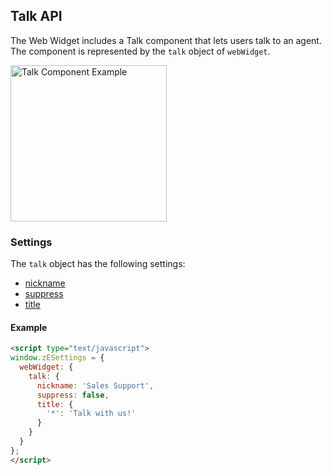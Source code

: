 ## Talk API

The Web Widget includes a Talk component that lets users talk to an agent. The component is represented by the `talk` object of `webWidget`.

<img src="https://zen-marketing-documentation.s3.amazonaws.com/docs/en/web-widget/talkWidget.png" alt="Talk Component Example" width="250px">

### Settings

The `talk` object has the following settings:

* [nickname](./settings#nickname)
* [suppress](./settings#suppress)
* [title](./settings#title)

<a name="example-talk-settings"></a>
#### Example

```html
<script type="text/javascript">
window.zESettings = {
  webWidget: {
    talk: {
      nickname: 'Sales Support',
      suppress: false,
      title: {
        '*': 'Talk with us!'
      }
    }
  }
};
</script>
```
